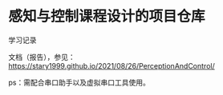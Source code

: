 # 感知与控制课程设计的项目仓库
学习记录

文档（报告），参见：https://stary1999.github.io/2021/08/26/PerceptionAndControl/

ps：需配合串口助手以及虚拟串口工具使用。
